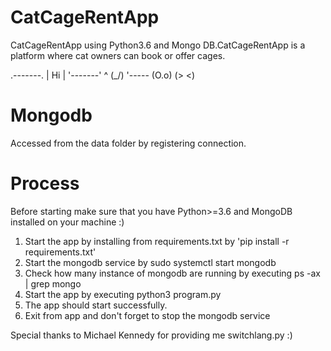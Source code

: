 # CatCageRentApp
CatCageRentApp using Python3.6 and Mongo DB.CatCageRentApp is a platform where cat owners can book or offer cages.


  .-------.
  |  Hi   |
  '-------'
      ^      (\_/)
      '----- (O.o)
             (> <)
    


# Mongodb

Accessed from the data folder by registering connection.

# Process

Before starting make sure that you have Python>=3.6 and MongoDB installed on your machine :)

1. Start the app by installing from requirements.txt by 'pip install -r requirements.txt'
2. Start the mongodb service by sudo systemctl start mongodb
3. Check how many instance of mongodb are running by executing ps -ax | grep mongo
4. Start the app by executing python3 program.py
5. The app should start successfully.
6. Exit from app and don't forget to stop the mongodb service

Special thanks to Michael Kennedy for providing me switchlang.py :)
